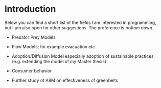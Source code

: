 # Introduction #

Below you can find a short list of the fields I am interested in programming, but I am also open for other suggestions. The preference is bottom down.

- Predator Prey Models

- Flow Models; for example evacuation etc

- Adoption/Diffusion Model especially adoption of sustainable practices (e.g. extending the model of my Master thesis)

- Consumer behavior

- Further study of ABM on effectiveness of greenbelts